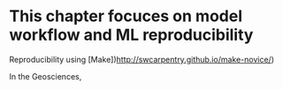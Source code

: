 # This chapter focuces on model workflow and ML reproducibility


Reproducibility using [Make])http://swcarpentry.github.io/make-novice/)



In the Geosciences, 